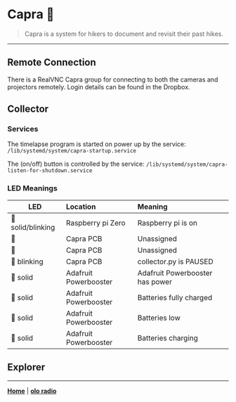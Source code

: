 # Capra 🎥

> Capra is a system for hikers to document and revisit their past hikes.

---

## Remote Connection
There is a RealVNC Capra group for connecting to both the cameras and projectors remotely. Login details can be found in the Dropbox.

## Collector

### Services
The timelapse program is started on power up by the service: `/lib/systemd/system/capra-startup.service`

The (on/off) button is controlled by the service: `/lib/systemd/system/capra-listen-for-shutdown.service`

### LED Meanings
| LED   | Location | Meaning |
| ------|:-------|:-------|
| 💚 solid/blinking   | Raspberry pi Zero | Raspberry pi is on  |
| 💚    | Capra PCB | Unassigned  |
| 🧡    | Capra PCB | Unassigned  |
| 🔴 blinking   | Capra PCB | collector.py is PAUSED  |
| 🔵 solid | Adafruit Powerbooster | Adafruit Powerbooster has power |
| 💚 solid   | Adafruit Powerbooster | Batteries fully charged  |
| 🔴 solid   | Adafruit Powerbooster | Batteries low  |
| 🧡 solid   | Adafruit Powerbooster | Batteries charging  |

## Explorer


---
**[Home](README.md)** | **[olo radio](olo.md)**
